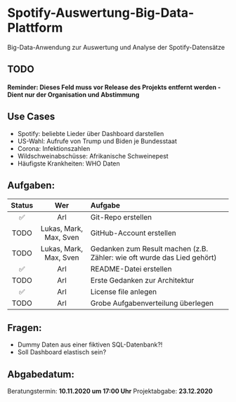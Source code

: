 # Spotify-Auswertung-Big-Data-Plattform
Big-Data-Anwendung zur Auswertung und Analyse der Spotify-Datensätze

## TODO
#### Reminder: Dieses Feld muss vor Release des Projekts entfernt werden - Dient nur der Organisation und Abstimmung

## Use Cases
- Spotify: beliebte Lieder über Dashboard darstellen
- US-Wahl: Aufrufe von Trump und Biden je Bundesstaat
- Corona: Infektionszahlen
- Wildschweinabschüsse: Afrikanische Schweinepest
- Häufigste Krankheiten: WHO Daten

## Aufgaben:
| Status | Wer | Aufgabe |
| :----: | :-: | :------ |
| :white_check_mark: | Arl | Git-Repo erstellen |
| TODO | Lukas, Mark, Max, Sven | GitHub-Account erstellen |
| TODO | Lukas, Mark, Max, Sven  | Gedanken zum Result machen (z.B. Zähler: wie oft wurde das Lied gehört) |
| :white_check_mark: | Arl | README-Datei erstellen |
| TODO | Arl | Erste Gedanken zur Architektur |
| :white_check_mark: | Arl | License file anlegen |
| TODO | Arl | Grobe Aufgabenverteilung überlegen |

## Fragen: 
- Dummy Daten aus einer fiktiven SQL-Datenbank?!
- Soll Dashboard elastisch sein?

## Abgabedatum:
Beratungstermin: **10.11.2020 um 17:00 Uhr**
Projektabgabe: **23.12.2020**
